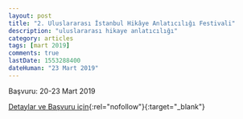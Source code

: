 ```yaml
---
layout: post
title: "2. Uluslararası İstanbul Hikâye Anlatıcılığı Festivali"
description: "uluslararası hikaye anlatıcılığı"
category: articles
tags: [mart 2019]
comments: true
lastDate: 1553288400
dateHuman: "23 Mart 2019"
---
```


Başvuru: 20-23 Mart 2019

[Detaylar ve Başvuru için](https://kayiprihtim.com/haberler/etkinlik/2-uluslararasi-i%CC%87stanbul-hikaye-anlaticiligi-festivali-basliyor/?utm_source=edebiyatyarismalari.com&utm_medium=affiliate){:rel="nofollow"}{:target="_blank"}